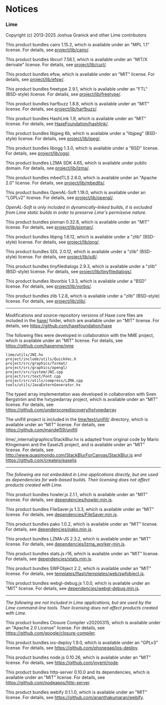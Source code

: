 Notices
=======

### Lime
Copyright (c) 2013-2025 Joshua Granick and other Lime contributors

This product bundles cairo 1.15.2, which is available under an
"MPL 1.1" license. For details, see [project/lib/cairo/](project/lib).

This product bundles libcurl 7.56.1, which is available under an
"MIT/X derivate" license. For details, see [project/lib/curl/](project/lib).

This product bundles efsw, which is available under an
"MIT" license. For details, see [project/lib/efsw/](project/lib).

This product bundles freetype 2.9.1, which is available under an
"FTL" (BSD-style) license. For details, see [project/lib/freetype/](project/lib).

This product bundles harfbuzz 1.8.8, which is available under an
"MIT" license. For details, see [project/lib/harfbuzz/](project/lib).

This product bundles HashLink 1.9, which is available under an
"MIT" license. For details, see [HaxeFoundation/hashlink/](https://github.com/HaxeFoundation/hashlink/blob/1.9/LICENSE).

This product bundles libjpeg 6b, which is available under a
"libjpeg" (BSD-style) license. For details, see [project/lib/jpeg/](project/lib).

This product bundles libogg 1.3.0, which is available under a
"BSD" license. For details, see [project/lib/ogg/](project/lib).

This product bundles LZMA SDK 4.65, which is available under
public domain. For details, see [project/lib/lzma/](project/lzma).

This product bundles mbedTLS 2.6.0, which is available under an
"Apache 2.0" license. For details, see [project/lib/mbedtls/](project/lib).

This product bundles OpenAL-Soft 1.19.0, which is available under an
"LGPLv2" license. For details, see [project/lib/openal/](project/lib).

_OpenAL-Soft is only included in dynamically-linked builds, it is excluded
from Lime static builds in order to preserve Lime's permissive nature._

This product bundles pixman 0.32.8, which is available under an
"MIT" license. For details, see [project/lib/pixman/](project/lib).

This product bundles libpng 1.6.12, which is available under a
"zlib" (BSD-style) license. For details, see [project/lib/png/](project/lib).

This product bundles SDL 2.0.12, which is available under a
"zlib" (BSD-style) license. For details, see [project/lib/sdl/](project/lib).

This product bundles tinyfiledialogs 2.9.3, which is available under a
"zlib" (BSD-style) license. For details, see [project/lib/tinyfiledialogs/](project/lib).

This product bundles libvorbis 1.3.3, which is available under a
"BSD" license. For details, see [project/lib/vorbis/](project/lib).

This product bundles zlib 1.2.8, which is available under a
"zlib" (BSD-style) license. For details, see [project/lib/zlib/](project/lib).

-------

Modifications and source-repository versions of Haxe core files are included in the
[haxe/](haxe/) folder, which are available under an "MIT" license. For details, see
https://github.com/haxefoundation/haxe

The following files were developed in collaboration with the NME project,
which is available under an "MIT" license. For details, see
https://github.com/haxenme/nme

    lime/utils/JNI.hx
    project/include/utils/QuickVec.h
    project/src/graphics/format/
    project/src/graphics/opengl/
    project/src/system/JNI.cpp
    project/src/text/Font.cpp
    project/src/utils/compress/LZMA.cpp
    tools/utils/JavaExternGenerator.hx

The typed array implementation was developed in collaboration with Sven Bergström
and the hxtypedarray project, which is available under an "MIT" license.
For details, see https://github.com/underscorediscovery/hxtypedarray

The unifill project is included in the [lime/text/unifill/](lime/text/unifill/) directory,
which is available under an "MIT" license. For details, see https://github.com/mandel59/unifill

lime/_internal/graphics/StackBlur.hx is adapted from original code by Mario Klingemann
and the EaselJS project, and is available under an "MIT" license. For details, see
http://www.quasimondo.com/StackBlurForCanvas/StackBlur.js and
https://github.com/createjs/easeljs

-------

_The following are not embedded in Lime applications directly, but are used
as dependencies for web-based builds. Their licensing does not affect products
created with Lime._

This product bundles howler.js 2.1.1, which is available under an
"MIT" license. For details, see [dependencies/howler.min.js](dependencies/howler.min.js).

This product bundles FileSaver.js 1.3.3, which is available under an
"MIT" license. For details, see [dependencies/FileSaver.min.js](dependencies/FileSaver.min.js).

This product bundles pako 1.0.2, which is available under an
"MIT" license. For details, see [dependencies/pako.min.js](dependencies/pako.min.js).

This product bundles LZMA-JS 2.3.2, which is available under an
"MIT" license. For details, see [dependencies/lzma_worker-min.js](dependencies/lzma_worker-min.js).

This product bundles stats.js r16, which is available under an
"MIT" license. For details, see [dependencies/stats.min.js](dependencies/stats.min.js).

This product bundles SWFObject 2.2, which is available under an
"MIT" license. For details, see [templates/flash/templates/web/swfobject.js](templates/flash/templates/web/swfobject.js).

This product bundles webgl-debug.js 1.0.0, which is available under an
"MIT" license. For details, see [dependencies/webgl-debug.min.js](dependencies/webgl-debug.min.js).

-------

_The following are not included in Lime applications, but are used by
the Lime command-line tools. Their licensing does not affect products
created with Lime._

This product bundles Closure Compiler v20200315, which is available under an
"Apache 2.0 License" license. For details, see https://github.com/google/closure-compiler.

This product bundles ios-deploy 1.9.0, which is available under an
"GPLv3" license. For details, see https://github.com/phonegap/ios-deploy.

This product bundles node.js 0.10.26, which is available under an
"MIT" license. For details, see https://github.com/joyent/node.

This product bundles http-server 0.10.0 and its dependencies, which is available under an
"MIT" license. For details, see https://github.com/nodeapps/http-server.

This product bundles webify 0.1.1.0, which is available under an
"MIT" license. For details, see https://github.com/ananthakumaran/webify.
